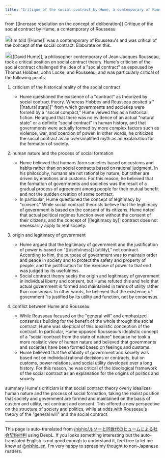 ```yaml
---
title: "Critique of the social contract by Hume, a contemporary of Rousseau"
---
```


from  [[Increase resolution on the concept of deliberation]]
Critique of the social contract by Hume, a contemporary of Rousseau

<img src='https://scrapbox.io/api/pages/nishio-en/nishio/icon' alt='nishio.icon' height="19.5"/>I'm told [[Hume]] was a contemporary of Rousseau's and was critical of the concept of the social contract. Elaborate on this.

<img src='https://scrapbox.io/api/pages/nishio-en/gpt/icon' alt='gpt.icon' height="19.5"/>[[David Hume]], a philosopher contemporary of Jean-Jacques Rousseau, took a critical position on social contract theory. Hume's criticism of the social contract challenged the idea of a "social contract" as espoused by Thomas Hobbes, John Locke, and Rousseau, and was particularly critical of the following points.

1. criticism of the historical reality of the social contract
    - Hume questioned the existence of a "contract" as theorized by social contract theory. Whereas Hobbes and Rousseau posited a "[[natural state]]" from which governments and societies were formed by a "social compact," Hume viewed this as a historical fiction. He argued that there was no evidence of an actual "natural state" or a definite "social contract" in human history, and that governments were actually formed by more complex factors such as violence, war, and coercion of power. In other words, he criticized the social contract as an oversimplified myth as an explanation for the formation of society.

2. human nature and the process of social formation
    - Hume believed that humans form societies based on customs and habits rather than on social contracts based on rational judgment. In his philosophy, humans are not rational by nature, but rather are driven by emotions and customs. For this reason, he believed that the formation of governments and societies was the result of a gradual process of agreement among people for their mutual benefit and not the sudden creation of some contract.
    - In particular, Hume questioned the concept of legitimacy by "consent." While social contract theorists believe that the legitimacy of government is based on the consent of its citizens, Hume noted that actual political regimes function even without the consent of their citizens, and the concept of [[legitimacy by]] contract does not necessarily apply to real society.

3. origin and legitimacy of government
    - Hume argued that the legitimacy of government and the justification of power is based on "[[usefulness]] (utility)," not contract. According to him, the purpose of government was to maintain order and peace in society and to protect the safety and property of people, and the justification for the exercise of power to that end was judged by its usefulness.
    - Social contract theory seeks the origin and legitimacy of government in individual liberty and consent, but Hume refuted this and held that actual government is formed and maintained in terms of utility rather than consensus. In other words, he believed that the existence of government "is justified by its utility and function, not by consensus.

4. conflict between Hume and Rousseau
    - While Rousseau focused on the "general will" and emphasized consensus building for the benefit of the whole through the social contract, Hume was skeptical of this idealistic conception of the contract. In particular, Hume opposed Rousseau's idealistic concept of a "social contract from the state of nature" because he took a more realistic view of human nature and believed that governments and societies have been formed based on feelings and customs.
    - Hume believed that the stability of government and society was based not on individual rational decisions or contracts, but on customs, power relations, and social utility developed over a long history. For this reason, he was critical of the ideological framework of the social contract as an explanation for the origins of politics and society.

summary
Hume's criticism is that social contract theory overly idealizes human nature and the process of social formation, taking the realist position that society and government are formed and maintained on the basis of custom and utility, not contract and consent. This offered a new perspective on the structure of society and politics, while at odds with Rousseau's theory of the "general will" and the social contract.


---
This page is auto-translated from [/nishio/ルソーと同世代のヒュームによる社会契約批判](https://scrapbox.io/nishio/ルソーと同世代のヒュームによる社会契約批判) using DeepL. If you looks something interesting but the auto-translated English is not good enough to understand it, feel free to let me know at [@nishio_en](https://twitter.com/nishio_en). I'm very happy to spread my thought to non-Japanese readers.
